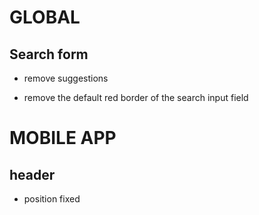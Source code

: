 # GLOBAL


## Search form

* remove suggestions

* remove the default red border of the search input field



# MOBILE APP


## header

* position fixed

